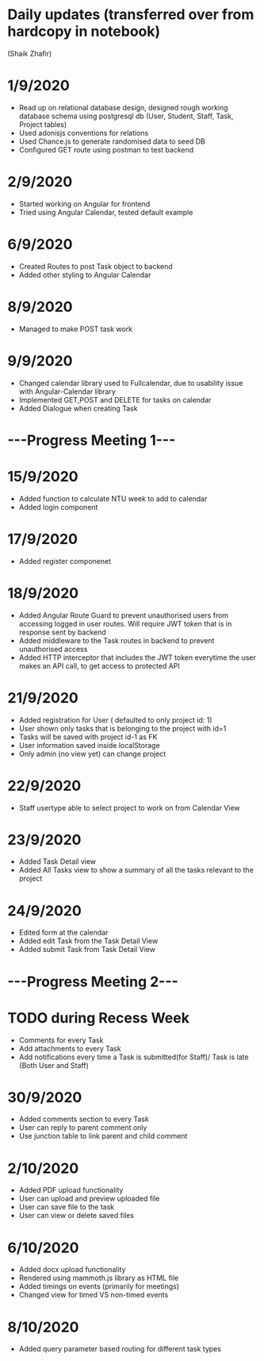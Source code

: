 # Daily updates (transferred over from hardcopy in notebook) 
(Shaik Zhafir)

# 1/9/2020 
- Read up on relational database design, designed rough working database schema using postgresql db (User, Student, Staff, Task, Project tables)
- Used adonisjs conventions for relations
- Used Chance.js to generate randomised data to seed DB
- Configured GET route using postman to test backend 

# 2/9/2020
- Started working on Angular for frontend
- Tried using Angular Calendar, tested default example

# 6/9/2020
- Created Routes to post Task object to backend
- Added other styling to Angular Calendar

# 8/9/2020
- Managed to make POST task work

# 9/9/2020
- Changed calendar library used to Fullcalendar, due to usability issue with Angular-Calendar library
- Implemented GET,POST and DELETE for tasks on calendar
- Added Dialogue when creating Task

# ---Progress Meeting 1---

# 15/9/2020
- Added function to calculate NTU week to add to calendar
- Added login component 

# 17/9/2020
- Added register componenet

# 18/9/2020
- Added Angular Route Guard to prevent unauthorised users from accessing logged in user routes. Will require JWT token that is in response sent by backend 
- Added middleware to the Task routes in backend to prevent unauthorised access
- Added HTTP interceptor that includes the JWT token everytime the user makes an API call, to get access to protected API

# 21/9/2020
- Added registration for User ( defaulted to only project id: 1) 
- User shown only tasks that is belonging to the project with id=1
- Tasks will be saved with project id-1 as FK
- User information saved inside localStorage
- Only admin (no view yet) can change project

# 22/9/2020
- Staff usertype able to select project to work on from Calendar View

# 23/9/2020
- Added Task Detail view
- Added All Tasks view to show a summary of all the tasks relevant to the project

# 24/9/2020
- Edited form at the calendar
- Added edit Task from the Task Detail View
- Added submit Task from Task Detail View

# ---Progress Meeting 2--- 

# TODO during Recess Week
- Comments for every Task
- Add attachments to every Task
- Add notifications every time a Task is submitted(for Staff)/ Task is late (Both User and Staff)

# 30/9/2020
- Added comments section to every Task
- User can reply to parent comment only
- Use junction table to link parent and child comment

# 2/10/2020
- Added PDF upload functionality
- User can upload and preview uploaded file
- User can save file to the task
- User can view or delete saved files 

# 6/10/2020
- Added docx upload functionality 
- Rendered using mammoth.js library as HTML file
- Added timings on events (primarily for meetings)
- Changed view for timed VS non-timed events

# 8/10/2020
- Added query parameter based routing for different task types
 
